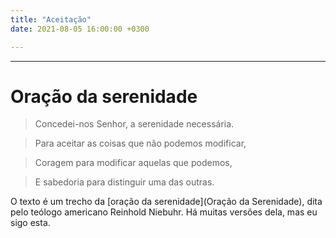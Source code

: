 ```yaml
---
title: "Aceitação"
date: 2021-08-05 16:00:00 +0300

---
```


---
# Oração da serenidade

> Concedei-nos Senhor, a serenidade necessária.

> Para aceitar as coisas que não podemos modificar,

> Coragem para modificar aquelas que podemos,

> E sabedoria para distinguir uma das outras.

O texto é um trecho da [oração da serenidade](Oração da Serenidade), dita pelo teólogo americano Reinhold Niebuhr. Há muitas versões dela, mas eu sigo esta.